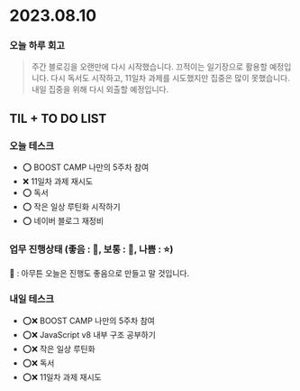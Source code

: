 # 2023.08.10

### 오늘 하루 회고

> 주간 블로깅을 오랜만에 다시 시작했습니다. 끄적이는 일기장으로 활용할 예정입니다. 다시 독서도 시작하고, 11일차 과제를 시도했지만 집중은 많이 못했습니다. 내일 집중을 위해 다시 외출할 예정입니다.

## TIL + TO DO LIST

### 오늘 테스크

- ⭕ BOOST CAMP 나만의 5주차 참여
- ❌ 11일차 과제 재시도
- ⭕ 독서
- ⭕ 작은 일상 루틴화 시작하기
- ⭕ 네이버 블로그 재정비

### 업무 진행상태 (좋음 : 🌠, 보통 : 🌟, 나쁨 : ⭐)

🌠 : 아무튼 오늘은 진행도 좋음으로 만들고 말 것입니다.

### 내일 테스크

- ⭕❌ BOOST CAMP 나만의 5주차 참여
- ⭕❌ JavaScript v8 내부 구조 공부하기
- ⭕❌ 작은 일상 루틴화
- ⭕❌ 독서
- ⭕❌ 11일차 과제 재시도
